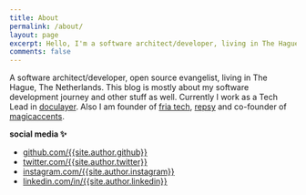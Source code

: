 ```yaml
---
title: About
permalink: /about/
layout: page
excerpt: Hello, I'm a software architect/developer, living in The Hague, The Netherlands. This blog is about my software development articles mostly but also some other stuff as well.
comments: false
---
```


A software architect/developer, open source evangelist, living in The Hague, The Netherlands. This blog is mostly about my software development journey and other stuff as well. Currently I work as a Tech Lead in <a href="https://doculayer.ai" target="_blank">doculayer</a>. Also I am founder of <a href="https://fria.io" target="_blank">fria tech</a>, <a href="https://repsy.io" target="_blank">repsy</a> and co-founder of <a href="https://magicaccents.com" target="_blank">magicaccents</a>.

**social media ✨**

- <a href="https://github.com/{{site.author.github}}" target="_blank">github.com/{{site.author.github}}</a>
- <a href="https://twitter.com/{{site.author.twitter}}" target="_blank">twitter.com/{{site.author.twitter}}</a>
- <a href="https://instagram.com/{{site.author.instagram}}" target="_blank">instagram.com/{{site.author.instagram}}</a>
- <a href="https://linkedin.com/in/{{site.author.linkedin}}" target="_blank">linkedin.com/in/{{site.author.linkedin}}</a>
